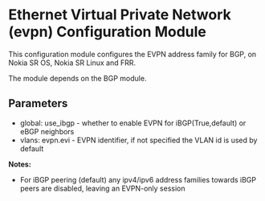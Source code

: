 # Ethernet Virtual Private Network (evpn) Configuration Module

This configuration module configures the EVPN address family for BGP, on Nokia SR OS, Nokia SR Linux and FRR.

The module depends on the BGP module.

## Parameters

* global: use_ibgp - whether to enable EVPN for iBGP(True,default) or eBGP neighbors
* vlans: evpn.evi - EVPN identifier, if not specified the VLAN id is used by default

**Notes:**
* For iBGP peering (default) any ipv4/ipv6 address families towards iBGP peers are disabled, leaving an EVPN-only session
